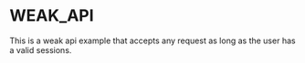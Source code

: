 # WEAK_API
This is a weak api example that accepts any request as long as the user has a valid sessions.
